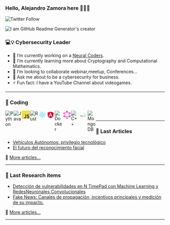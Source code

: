 ### Hello, Alejandro Zamora here 👋🇨🇷 

<img alt="Twitter Follow" src="https://img.shields.io/twitter/follow/alitoxsb?label=alitoxSB">

![I am GitHub Readme Generator's creator](https://github.com/alitoxSB/imagen/blob/main/safe.png?raw=true)

### 💻💡 Cybersecurity Leader 

- 🔭 I’m currently working on a [Neural Coders][website].
- 🌱 I’m currently learning more about Cryptography and Computational Mathematics.
- 👯 I’m looking to collaborate webinar,meetup, Conferences...
- 💬 Ask me about to be a cybersecurity for business.
- ⚡ Fun fact: I have a YouTube Channel about videogames.

---

### 🚀 Coding

[<img align="left" alt="Python" width="26px" src="https://github.com/alitoxSB/imagen/blob/main/5848152fcef1014c0b5e4967.png?raw=true" />][website]

[<img align="left" alt="Java" width="26px" src="https://github.com/alitoxSB/imagen/blob/main/png-clipart-logo-java-runtime-environment-programming-language-runtime-system-oracle-text-logo-thumbnail.png?raw=true" />][website]

[<img align="left" alt="JavaScript" width="26px" src="https://raw.githubusercontent.com/github/explore/80688e429a7d4ef2fca1e82350fe8e3517d3494d/topics/javascript/javascript.png" />][website]

[<img align="left" alt="Rust" width="26px" src="https://github.com/alitoxSB/imagen/blob/main/png-transparent-rust-programming-language-logo-machine-learning-haskell-crab-animals-cartoon-crab.png?raw=true" />][website]

[<img align="left" alt="React" width="26px" src="https://raw.githubusercontent.com/github/explore/80688e429a7d4ef2fca1e82350fe8e3517d3494d/topics/react/react.png" />][website]

[<img align="left" alt="Angular" width="26px" src="https://raw.githubusercontent.com/github/explore/80688e429a7d4ef2fca1e82350fe8e3517d3494d/topics/angular/angular.png" />][website]

[<img align="left" alt="Docker" width="26px" src="https://github.com/alitoxSB/imagen/blob/main/vertical-logo-monochromatic.png?raw=true" />][website]

[<img align="left" alt="GraphQL" width="26px" src="https://raw.githubusercontent.com/github/explore/80688e429a7d4ef2fca1e82350fe8e3517d3494d/topics/graphql/graphql.png" />][website]

[<img align="left" alt="C++" width="26px" src="https://github.com/alitoxSB/imagen/blob/main/306px-ISO_C++_Logo.svg.png?raw=true" />][website]

[<img align="left" alt="MySQL" width="26px" src="https://raw.githubusercontent.com/github/explore/80688e429a7d4ef2fca1e82350fe8e3517d3494d/topics/mysql/mysql.png" />][website]

[<img align="left" alt="MongoDB" width="26px" src="https://github.com/alitoxSB/imagen/blob/main/C.png?raw=true" />][website]

<br/>

---

### 📝 Last Articles

<!-- YT:START -->
- [Vehículos Autónomos: privilegio tecnológico](https://neuralcoders.com/public/Article/VehAut.html)
- [El futuro del reconocimiento facial](https://neuralcoders.com/public/Article/reconocimientoFacial.html)
<!-- YT:END -->

📌 [More articles...][website]

---

### 📝 Last Research items

<!-- YT:START -->
- [Detección de vulnerabilidades en N TimePad con Machine Learning y RedesNeuronales Convolucionales](https://www.researchgate.net/publication/348430803_Deteccion_de_vulnerabilidades_en_N_TimePad_con_Machine_Learning_y_RedesNeuronales_Convolucionales)
- [Fake News: Canales de propagación, incentivos principales y medición de su impacto.]()
<!-- YT:END -->

📌 [More articles...][website]

---


<!-- LINKS -->

[website]: https://neuralcoders.com/
[yt]: https://www.youtube.com/alitoxsb
[blog]: https://alejandrozamoraesquivel.medium.com/
